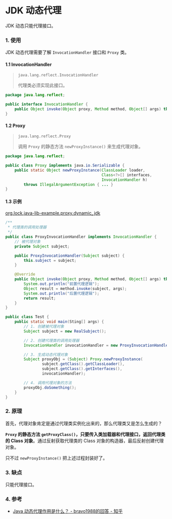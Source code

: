 # JDK 动态代理

JDK 动态只能代理接口。


### 1. 使用

JDK 动态代理需要了解 `InvocationHandler` 接口和 `Proxy` 类。

#### 1.1 InvocationHandler
> `java.lang.reflect.InvocationHandler`
>
> 代理类必须实现此接口。

```java
package java.lang.reflect;

public interface InvocationHandler {
    public Object invoke(Object proxy, Method method, Object[] args) throws Throwable;
}
```

#### 1.2 Proxy
> `java.lang.reflect.Proxy`
>
> 调用 `Proxy` 的静态方法 `newProxyInstance()` 来生成代理对象。

```java
package java.lang.reflect;

public class Proxy implements java.io.Serializable {
    public static Object newProxyInstance(ClassLoader loader,
                                          Class<?>[] interfaces,
                                          InvocationHandler h)
        throws IllegalArgumentException { ... }
}
```

#### 1.3 示例
[org.lock.java-lib-example.proxy.dynamic_jdk](/java-lib-example/src/main/java/proxy/dynamic_jdk)
```java
/**
 * 代理类的调用处理器
 */
public class ProxyInvocationHandler implements InvocationHandler {
    // 被代理对象
    private Subject subject;

    public ProxyInvocationHandler(Subject subject) {
        this.subject = subject;
    }

    @Override
    public Object invoke(Object proxy, Method method, Object[] args) throws Throwable {
        System.out.println("前置代理逻辑");
        Object result = method.invoke(subject, args);
        System.out.println("后置代理逻辑");
        return result;
    }
}

public class Test {
    public static void main(Sting[] args) {
        // 1. 创建被代理对象
        Subject subject = new RealSubject();

        // 2. 创建代理类的调用处理器
        InvocationHandler invocationHandler = new ProxyInvocationHandler(subject);

        // 3. 生成动态代理对象
        Subject proxyObj = (Subject) Proxy.newProxyInstance(
                subject.getClass().getClassLoader(),
                subject.getClass().getInterfaces(),
                invocationHandler);

        // 4. 调用代理对象的方法
        proxyObj.doSomething();
    }
}
```

### 2. 原理
首先，代理对象肯定是通过代理类实例化出来的，那么代理类又是怎么生成的？

**`Proxy` 的静态方法 `getProxyClass()`，只要传入类加载器和代理接口，返回代理类的 Class 对象**。通过反射获取代理类的 Class 对象的构造器，最后反射创建代理对象。

只不过 `newProxyInstance()` 把上述过程封装好了。


### 3. 缺点
只能代理接口。


### 4. 参考
- [Java 动态代理作用是什么？ - bravo1988的回答 - 知乎](https://www.zhihu.com/question/20794107/answer/658139129)